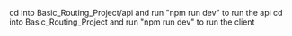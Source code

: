 cd into Basic_Routing_Project/api and run "npm run dev" to run the api
cd into Basic_Routing_Project and run "npm run dev" to run the client
